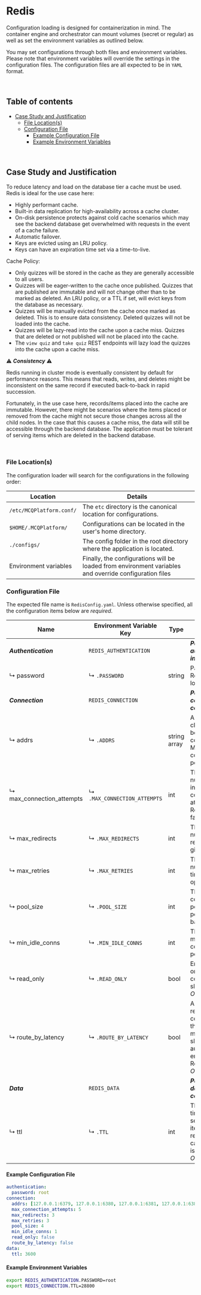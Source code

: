 # Redis

Configuration loading is designed for containerization in mind. The container engine and orchestrator can mount volumes
(secret or regular) as well as set the environment variables as outlined below.

You may set configurations through both files and environment variables. Please note that environment variables will
override the settings in the configuration files. The configuration files are all expected to be in `YAML` format.

<br/>

## Table of contents

- [Case Study and Justification](#case-study-and-justification)
  - [File Location(s)](#file-locations)
  - [Configuration File](#configuration-file)
    - [Example Configuration File](#example-configuration-file)
    - [Example Environment Variables](#example-environment-variables)

<br/>

## Case Study and Justification

To reduce latency and load on the database tier a cache must be used. Redis is ideal for the use case here:
* Highly performant cache.
* Built-in data replication for high-availability across a cache cluster.
* On-disk persistence protects against cold cache scenarios which may see the backend database get overwhelmed with
  requests in the event of a cache failure.
* Automatic failover.
* Keys are evicted using an LRU policy.
* Keys can have an expiration time set via a time-to-live.

Cache Policy:
* Only quizzes will be stored in the cache as they are generally accessible to all users.
* Quizzes will be eager-written to the cache once published. Quizzes that are published are immutable and will not change
  other than to be marked as deleted. An LRU policy, or a TTL if set, will evict keys from the database as necessary.
* Quizzes will be manually evicted from the cache once marked as deleted. This is to ensure data consistency. Deleted
  quizzes will not be loaded into the cache.
* Quizzes will be lazy-read into the cache upon a cache miss. Quizzes that are deleted or not published will not be
  placed into the cache.
* The `view quiz` and `take quiz` REST endpoints will lazy load the quizzes into the cache upon a cache miss.

:warning: **_Consistency_** :warning:

Redis running in cluster mode is eventually consistent by default for performance reasons. This means that reads, writes,
and deletes might be inconsistent on the same record if executed back-to-back in rapid succession.

Fortunately, in the use case here, records/items placed into the cache are immutable. However, there might be scenarios
where the items placed or removed from the cache might not secure those changes across all the child nodes. In the case
that this causes a cache miss, the data will still be accessible through the backend database. The application must be
tolerant of serving items which are deleted in the backend database.

<br/>

### File Location(s)

The configuration loader will search for the configurations in the following order:

| Location                 | Details                                                                                                |
|--------------------------|--------------------------------------------------------------------------------------------------------|
| `/etc/MCQPlatform.conf/` | The `etc` directory is the canonical location for configurations.                                      |
| `$HOME/.MCQPlatform/`    | Configurations can be located in the user's home directory.                                            |
| `./configs/`             | The config folder in the root directory where the application is located.                              |
| Environment variables    | Finally, the configurations will be loaded from environment variables and override configuration files |

### Configuration File

The expected file name is `RedisConfig.yaml`. Unless otherwise specified, all the configuration items below are _required_.

| Name                      | Environment Variable Key     | Type         | Description                                                                                                          |
|---------------------------|------------------------------|--------------|----------------------------------------------------------------------------------------------------------------------|
| **_Authentication_**      | `REDIS_AUTHENTICATION`       |              | **_Parent key for authentication information._**                                                                     |
| ↳ password                | ↳ `.PASSWORD`                | string       | Password for Redis session login.                                                                                    |
| **_Connection_**          | `REDIS_CONNECTION`           |              | **_Parent key for connection configuration._**                                                                       |
| ↳ addrs                   | ↳ `.ADDRS`                   | string array | An array of cluster IPs to bootstrap the connection. May optionally contain the port numbers.                        |
| ↳ max_connection_attempts | ↳ `.MAX_CONNECTION_ATTEMPTS` | int          | The maximum number of initial connection attempts to Redis before failing.                                           |
| ↳ max_redirects           | ↳ `.MAX_REDIRECTS`           | int          | The maximum number of retries before giving up.                                                                      |
| ↳ max_retries             | ↳ `.MAX_RETRIES`             | int          | The maximum number of times to try an operation.                                                                     |
| ↳ pool_size               | ↳ `.POOL_SIZE`               | int          | The connection pool size on a per cluster basis.                                                                     |
| ↳ min_idle_conns          | ↳ `.MIN_IDLE_CONNS`          | int          | The number of minimum idle connections per cluster.                                                                  |
| ↳ read_only               | ↳ `.READ_ONLY`               | bool         | Enables read-only commands on slave nodes. _Optional_                                                                |
| ↳ route_by_latency        | ↳ `.ROUTE_BY_LATENCY`        | bool         | Allows routing read-only commands to the closest master or slave node. It automatically enables ReadOnly. _Optional_ |
| **_Data_**                | `REDIS_DATA`                 |              | **_Parent key for data configuration._**                                                                             |
| ↳ ttl                     | ↳ `.TTL`                     | int          | The maximum time in seconds tha an item can remain in the cache before it is evicted. _Optional._                    |

#### Example Configuration File

```yaml
authentication:
  password: root
connection:
  addrs: [127.0.0.1:6379, 127.0.0.1:6380, 127.0.0.1:6381, 127.0.0.1:6382, 127.0.0.1:6383, 127.0.0.1:6384]
  max_connection_attempts: 5
  max_redirects: 3
  max_retries: 3
  pool_size: 4
  min_idle_conns: 1
  read_only: false
  route_by_latency: false
data:
  ttl: 3600
```

#### Example Environment Variables

```bash
export REDIS_AUTHENTICATION.PASSWORD=root
export REDIS_CONNECTION.TTL=28800
```
